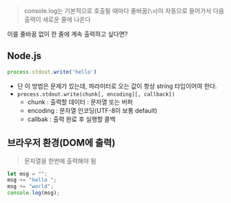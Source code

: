 > console.log는 기본적으로 호출될 때마다 줄바꿈(`\n`)이 자동으로 들어가서 다음 출력이 새로운 줄에 나온다

이를 줄바꿈 없이 한 줄에 계속 출력하고 싶다면?

## Node.js
```js
process.stdout.write('hello')
```

- 단 이 방법은 문제가 있는데, 파라미터로 오는 값이 항상 string 타입이어여 한다.
- `process.stdout.write(chunk[, encoding][, callback])`
	- chunk : 출력할 데이터 : 문자열 또는 버퍼
	- encoding : 문자열 인코딩(UTF-8이 보통 default)
	- callbak : 출력 완료 후 실행할 콜백
## 브라우저 환경(DOM에 출력)
> 문자열을 한번에 출력해야 됨

```js
let msg = "";
msg += "hello ";
msg += "world";
console.log(msg);
```
